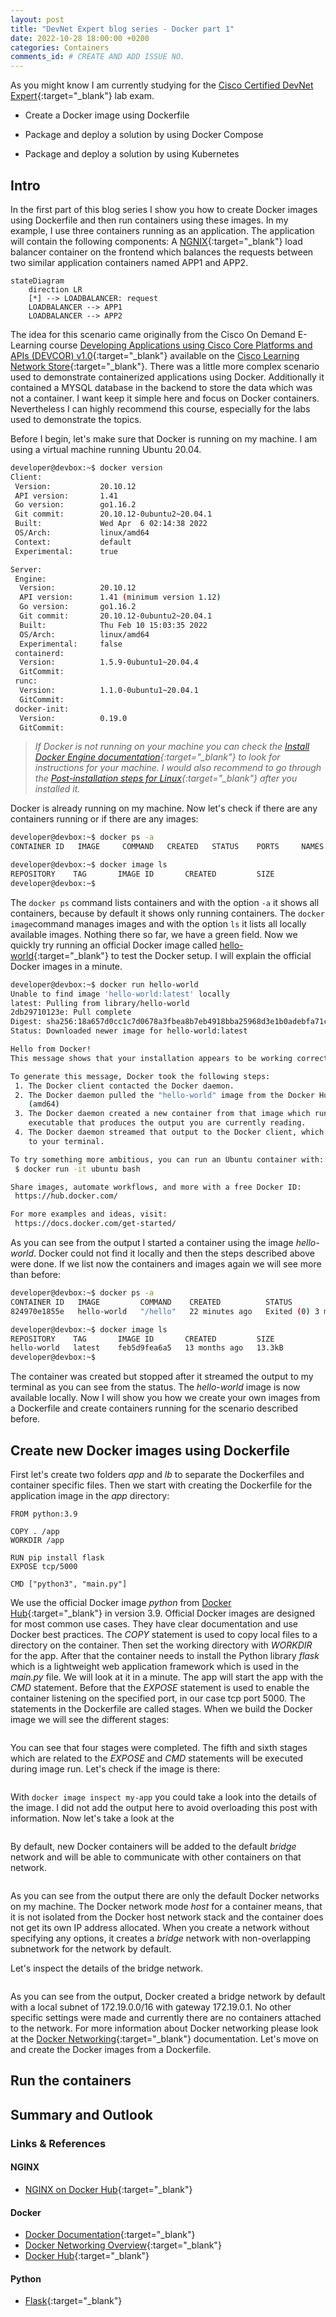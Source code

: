 ```yaml
---
layout: post
title: "DevNet Expert blog series - Docker part 1"
date: 2022-10-28 18:00:00 +0200
categories: Containers
comments_id: # CREATE AND ADD ISSUE NO.
---
```


As you might know I am currently studying for the [Cisco Certified DevNet Expert](https://learningnetwork.cisco.com/s/devnet-expert){:target="_blank"} lab exam.

- Create a Docker image using Dockerfile

- Package and deploy a solution by using Docker Compose

- Package and deploy a solution by using Kubernetes

## Intro

In the first part of this blog series I show you how to create Docker images using Dockerfile and then run containers using these images. In my example, I use three containers running as an application. The application will contain the following components: A [NGNIX](https://hub.docker.com/_/nginx){:target="_blank"} load balancer container on the frontend which balances the requests between two similar application containers named APP1 and APP2.

```mermaid
stateDiagram 
    direction LR
    [*] --> LOADBALANCER: request
    LOADBALANCER --> APP1
    LOADBALANCER --> APP2
```

The idea for this scenario came originally from the Cisco On Demand E-Learning course [Developing Applications using Cisco Core Platforms and APIs (DEVCOR) v1.0](https://learningnetworkstore.cisco.com/on-demand-e-learning/developing-applications-using-cisco-core-platforms-and-apis-devcor-v1.0/ELT-DEVCOR-V1-024035.html){:target="_blank"} available on the [Cisco Learning Network Store](https://learningnetworkstore.cisco.com){:target="_blank"}. There was a little more complex scenario used to demonstrate containerized applications using Docker. Additionally it contained a MYSQL database in the backend to store the data which was not a container. I want keep it simple here and focus on Docker containers. Nevertheless I can highly recommend this course, especially for the labs used to demonstrate the topics.

Before I begin, let's make sure that Docker is running on my machine. I am using a virtual machine running Ubuntu 20.04.

```sh
developer@devbox:~$ docker version
Client:
 Version:           20.10.12
 API version:       1.41
 Go version:        go1.16.2
 Git commit:        20.10.12-0ubuntu2~20.04.1
 Built:             Wed Apr  6 02:14:38 2022
 OS/Arch:           linux/amd64
 Context:           default
 Experimental:      true

Server:
 Engine:
  Version:          20.10.12
  API version:      1.41 (minimum version 1.12)
  Go version:       go1.16.2
  Git commit:       20.10.12-0ubuntu2~20.04.1
  Built:            Thu Feb 10 15:03:35 2022
  OS/Arch:          linux/amd64
  Experimental:     false
 containerd:
  Version:          1.5.9-0ubuntu1~20.04.4
  GitCommit:        
 runc:
  Version:          1.1.0-0ubuntu1~20.04.1
  GitCommit:        
 docker-init:
  Version:          0.19.0
  GitCommit:        
```

> *If Docker is not running on your machine you can check the [Install Docker Engine documentation](https://docs.docker.com/engine/install/){:target="_blank"} to look for instructions for your machine. I would also recommend to go through the [Post-installation steps for Linux](https://docs.docker.com/engine/install/linux-postinstall/){:target="_blank"} after you installed it.*

Docker is already running on my machine. Now let's check if there are any containers running or if there are any images:

```sh
developer@devbox:~$ docker ps -a
CONTAINER ID   IMAGE     COMMAND   CREATED   STATUS    PORTS     NAMES

developer@devbox:~$ docker image ls
REPOSITORY    TAG       IMAGE ID       CREATED         SIZE
developer@devbox:~$
```

The `docker ps` command lists containers and with the option `-a` it shows all containers, because by default it shows only running containers. The `docker image`command manages images and with the option `ls` it lists all locally available images. Nothing there so far, we have a green field. Now we quickly try running an official Docker image called [hello-world](https://hub.docker.com/_/hello-world){:target="_blank"} to test the Docker setup. I will explain the official Docker images in a minute.

```sh
developer@devbox:~$ docker run hello-world
Unable to find image 'hello-world:latest' locally
latest: Pulling from library/hello-world
2db29710123e: Pull complete 
Digest: sha256:18a657d0cc1c7d0678a3fbea8b7eb4918bba25968d3e1b0adebfa71caddbc346
Status: Downloaded newer image for hello-world:latest

Hello from Docker!
This message shows that your installation appears to be working correctly.

To generate this message, Docker took the following steps:
 1. The Docker client contacted the Docker daemon.
 2. The Docker daemon pulled the "hello-world" image from the Docker Hub.
    (amd64)
 3. The Docker daemon created a new container from that image which runs the
    executable that produces the output you are currently reading.
 4. The Docker daemon streamed that output to the Docker client, which sent it
    to your terminal.

To try something more ambitious, you can run an Ubuntu container with:
 $ docker run -it ubuntu bash

Share images, automate workflows, and more with a free Docker ID:
 https://hub.docker.com/

For more examples and ideas, visit:
 https://docs.docker.com/get-started/

```

As you can see from the output I started a container using the image *hello-world*. Docker could not find it locally and then the steps described above were done. If we list now the containers and images again we will see more than before:

```sh
developer@devbox:~$ docker ps -a
CONTAINER ID   IMAGE         COMMAND    CREATED          STATUS                      PORTS     NAMES
824970e1855e   hello-world   "/hello"   22 minutes ago   Exited (0) 3 minutes ago             objective_neumann

developer@devbox:~$ docker image ls
REPOSITORY    TAG       IMAGE ID       CREATED         SIZE
hello-world   latest    feb5d9fea6a5   13 months ago   13.3kB
developer@devbox:~$
```

The container was created but stopped after it streamed the output to my terminal as you can see from the status. The *hello-world* image is now available locally. Now I will show you how we create your own images from a Dockerfile and create containers running for the scenario described before.

## Create new Docker images using Dockerfile

First let's create two folders *app* and *lb* to separate the Dockerfiles and container specific files. Then we start with creating the Dockerfile for the application image in the *app* directory:

```docker
FROM python:3.9

COPY . /app
WORKDIR /app

RUN pip install flask
EXPOSE tcp/5000

CMD ["python3", "main.py"]
```

We use the official Docker image *python* from [Docker Hub](https://hub.docker.com){:target="_blank"} in version 3.9. Official Docker images are designed for most common use cases. They have clear documentation and use Docker best practices. The *COPY* statement is used to copy local files to a directory on the container. Then set the working directory with *WORKDIR* for the app. After that the container needs to install the Python library *flask* which is a lightweight web application framework which is used in the *main.py* file. We will look at it in a minute. The app will start the app with the *CMD* statement. Before that the *EXPOSE* statement is used to enable the container listening on the specified port, in our case tcp port 5000. The statements in the Dockerfile are called stages. When we build the Docker image we will see the different stages:

```sh

```

You can see that four stages were completed. The fifth and sixth stages which are related to the *EXPOSE* and *CMD* statements will be executed during image run. Let's check if the image is there:

```sh

```

With ```docker image inspect my-app``` you could take a look into the details of the image. I did not add the output here to avoid overloading this post with information. Now let's take a look at the 

```sh

```

By default, new Docker containers will be added to the default *bridge* network and will be able to communicate with other containers on that network.

```sh

```

As you can see from the output there are only the default Docker networks on my machine. The Docker network mode *host* for a container means, that it is not isolated from the Docker host network stack and the container does not get its own IP address allocated. When you create a network without specifying any options, it creates a *bridge* network with non-overlapping subnetwork for the network by default.



Let's inspect the details of the bridge network.

```sh

```

As you can see from the output, Docker created a bridge network by default with a local subnet of 172.19.0.0/16 with gateway 172.19.0.1. No other specific settings were made and currently there are no containers attached to the network. For more information about Docker networking please look at the [Docker Networking](https://docs.docker.com/network/){:target="_blank"} documentation. Let's move on and create the Docker images from a Dockerfile.


## Run the containers

## Summary and Outlook

### Links & References

#### NGINX

- [NGINX on Docker Hub](https://hub.docker.com/_/nginx){:target="_blank"}

#### Docker

- [Docker Documentation](https://docs.docker.com){:target="_blank"}
- [Docker Networking Overview](https://docs.docker.com/network/){:target="_blank"}
- [Docker Hub](https://hub.docker.com){:target="_blank"}

#### Python

- [Flask](https://pypi.org/project/Flask/){:target="_blank"}
